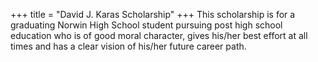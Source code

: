 +++
title = "David J. Karas Scholarship"
+++
This scholarship is for a graduating Norwin High School student pursuing post high school education who is of good moral character, gives his/her best effort at all times and has a clear vision of his/her future career path.
